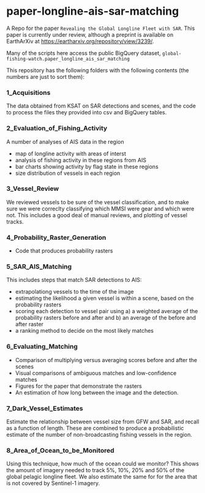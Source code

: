 # paper-longline-ais-sar-matching
A Repo for the paper `Revealing the Global Longline Fleet with SAR`. This paper is currently under review, although a preprint is available on EarthArXiv at https://eartharxiv.org/repository/view/3239/.

Many of the scripts here access the public BigQuery dataset, `global-fishing-watch.paper_longline_ais_sar_matching`

This repository has the following folders with the following contents (the numbers are just to sort them):

### 1_Acquisitions 
The data obtained from KSAT on SAR detections and scenes, and the code to process the files they provided into csv and BigQuery tables.

### 2_Evaluation_of_Fishing_Activity 
A number of analyses of AIS data in the region
 - map of longline activity with areas of interst
 - analysis of fishing activity in these regions from AIS
 - bar charts showing activity by flag state in these regions
 - size distribution of vessels in each region
 
### 3_Vessel_Review
We reviewed vessels to be sure of the vessel classification, and to make sure we were correclty classifying which MMSI were gear and which were not. This includes a good deal of manual reviews, and plotting of vessel tracks.

### 4_Probability_Raster_Generation
 - Code that produces probability rasters 

### 5_SAR_AIS_Matching
This includes steps that match SAR detections to AIS:
 - extrapolationg vessels to the time of the image
 - estimating the likelihood a given vessel is within a scene, based on the probability rasters
 - scoring each detection to vessel pair using a) a weighted average of the probability rasters before and after and b) an average of the before and after raster
 - a ranking method to decide on the most likely matches

### 6_Evaluating_Matching
 - Comparison of multiplying versus averaging scores before and after the scenes
 - Visual comparisons of ambiguous matches and low-confidence matches
 - Figures for the paper that demonstrate the rasters
 - An estimation of how long between the image and the detection. 

### 7_Dark_Vessel_Estimates
Estimate the relationship between vessel size from GFW and SAR, and recall as a function of length. These are combined to produce a probabilistic estimate of the number of non-broadcasting fishing vessels in the region.

### 8_Area_of_Ocean_to_be_Monitored
Using this technique, how much of the ocean could we monitor? This shows the amount of imagery needed to track 5%, 10%, 20% and 50% of the global pelagic longline fleet. We also estimate the same for for the area that is not covered by Sentinel-1 imagery.
